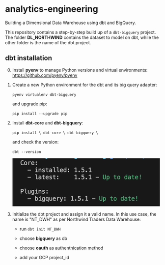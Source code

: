 # analytics-engineering
Building a Dimensional Data Warehouse using dbt and BigQuery.<br>

This repository contains a step-by-step build up of a `dbt-bigquery` project.<br> 
The folder __DL_NORTHWIND__ contains the dataset to model on dbt, while the other folder is the name of the dbt project.

## dbt installation


0. Install __pyenv__ to manage Python versions and virtual environments: https://github.com/pyenv/pyenv 


1. Create a new Python environment for the dbt and its big query adapter:<br> 

    `pyenv virtualenv dbt-bigquery`

    and upgrade pip:

    `pip install --upgrade pip`


2. Install __dbt-core__ and __dbt-bigquery__:<br>

    `pip install \ dbt-core \ dbt-bigquery \`<br>
    
    and check the version:

    `dbt --version`<br>

    ![Alt text](image.png)


3. Initialize the dbt project and assign it a valid name. In this use case, the name is "NT_DWH" as per Northwind Traders Data Warehouse:<br>

    - run `dbt init NT_DWH`

    - choose __bigquery__ as db

    - choose __oauth__ as authenthication method

    - add your GCP project_id


